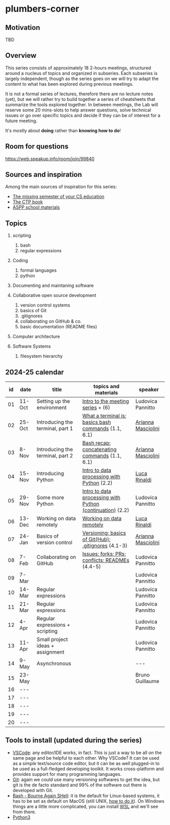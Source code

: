 # plumbers-corner

## Motivation

TBD

## Overview

This series consists of approximately 18 2-hours meetings, structured around a nucleus of topics and organized in subseries.
Each subseries is largely independent, though as the series goes on we will try to adapt the content to what has been explored during previous meetings.

It is not a formal series of lectures, therefore there are no lecture notes (yet), but we will rather try to build together a series of cheatsheets that summarize the tools explored together.
In between meetings, the Lab will reserve some 20 mins-slots to help answer questions, solve technical issues or go over specific topics and decide if they can be of interest for a future meeting.

It's mostly about **doing** rather than **knowing how to do**!

## Room for questions

<https://web.speakup.info/room/join/99840>

## Sources and inspiration

Among the main sources of inspiration for this series:

- [The missing semester of your CS education](https://missing.csail.mit.edu/)
- [The CTP book](https://comp-think.github.io/)
- [ASPP school materials](https://aspp.school/wiki/)

## Topics

1. scripting
   1. bash
   2. regular expressions

2. Coding
   1. formal languages
   2. python

3. Documenting and maintaning software

4. Collaborative open source development
   1. version control systems
   2. basics of Git
   3. .gitignores
   4. collaborating on GitHub & co.
   5. basic documentation (README files)

5. Computer architecture

6. Software Systems
   1. filesystem hierarchy

## 2024-25 calendar

| id  | date   | title                                | topics and materials                                                     | speaker                                           |
| --- | ------ | ------------------------------------ | ------------------------------------------------------------------------ | ------------------------------------------------- |
| 01  | 11-Oct | Setting up the environment           | [Intro to the meeting series](introduction) + (6)                        | Ludovica Pannitto                                 |
| 02  | 25-Oct | Introducing the terminal, part 1     | [What a terminal is; basics bash commands](terminal) (1.1, 6.1)          | [Arianna Masciolini](https://harisont.github.io/) |
| 03  | 8-Nov  | Introducing the terminal, part 2     | [Bash recap; concatenating commands](terminal) (1.1, 6.1)                | [Arianna Masciolini](https://harisont.github.io/) |
| 04  | 15-Nov | Introducing Python                   | [Intro to data processing with Python](python) (2.2)                     | [Luca Rinaldi](https://github.com/lucarin91)      |
| 05  | 29-Nov | Some more Python                     | [Intro to data processing with Python (continuation)](python) (2.2)      | Ludovica Pannitto                                 |
| 06  | 13-Dec | Working on data remotely             | [Working on data remotely](working_remotely)                             | [Luca Rinaldi](https://github.com/lucarin91)      |
| 07  | 24-Jan | Basics of version control            | [Versioning; basics of Git(Hub); .gitignores](git) (4.1-3)               | [Arianna Masciolini](https://harisont.github.io/) |
| 08  | 7-Feb  | Collaborating on GitHub              | [Issues; forks; PRs; conflicts; READMEs](collaboration) (4.4-5)          | Ludovica Pannitto                                 |
| 09  | 7-Mar  |                                      |                                                                          | Ludovica Pannitto                                 |
| 10  | 14-Mar | Regular expressions                  |                                                                          | Ludovica Pannitto                                 |
| 11  | 21-Mar | Regular expressions                  |                                                                          | Ludovica Pannitto                                 |
| 12  | 4-Apr  | Regular expressions + scripting      |                                                                          | Ludovica Pannitto                                 |
| 13  | 11-Apr | Small project ideas + assignment     |                                                                          | Ludovica Pannitto                                 |
| 14  | 9-May  | Asynchronous                         |                                                                          | ---                                               |
| 15  | 23-May |                                      |                                                                          | Bruno Guillaume                                   |
| 16  | ---    |                                      |                                                                          |                                                   |
| 17  | ---    |                                      |                                                                          |                                                   |
| 18  | ---    |                                      |                                                                          |                                                   |
| 19  | ---    |                                      |                                                                          |                                                   |
| 20  | ---    |                                      |                                                                          |                                                   |

## Tools to install (updated during the series)

- [VSCode](https://code.visualstudio.com/): any editor/IDE works, in fact. This is just a way to be all on the same page and be helpful to each other. Why VSCode? It can be used as a simple text/source code editor, but it can be as well plugged-in to be used as a full-fledged developing toolkit. It works cross-platform and provides support for many programming languages.
- [Git](https://git-scm.com/): again we could use many versioning softwares to get the idea, but git is the de facto standard and 99% of the software out there is developed with Git.
- [Bash - Bourne Again SHell](https://www.gnu.org/software/bash/): it is the default for Linux-based systems, it has to be set as default on MacOS (still UNIX, [how to do it](https://medium.com/@alvyynm/how-to-change-your-default-shell-from-zsh-to-bash-on-mac-0bbd481b4a8d)). On Windows things are a little more complicated, you can install [WSL](https://learn.microsoft.com/en-us/windows/wsl/install) and we'll see from there.
- [Python3](https://www.python.org/downloads/)
